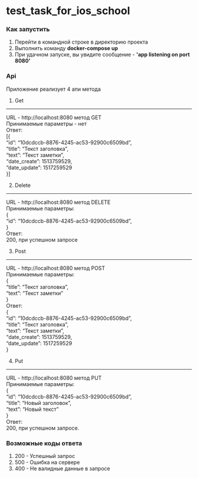# test_task_for_ios_school

### Как запустить 

1) Перейти в командной строке в директорию проекта
2) Выполнить команду **docker-compose up** 
3) При удачном запуске, вы увидите сообщение - **'app listening on port 8080'**

### Api 

Приложение реализует 4 апи метода 

1) Get<br/>
---
URL - http://localhost:8080 метод GET<br/>
Принимаемые параметры - нет<br/>
Ответ:<br/> 
[{<br/>
  “id”: “10dcdccb-8876-4245-ac53-92900c6509bd”,<br/>
  “title”: “Текст заголовка”,<br/>
  “text”: “Текст заметки”,<br/>
  “date_create”: 1513759529,<br/>
  “date_update”: 1517259529<br/>
}]<br/>

2) Delete<br/>
---
URL - http://localhost:8080 метод DELETE<br/>
Принимаемые параметры:<br/>
{<br/>
    “id”: “10dcdccb-8876-4245-ac53-92900c6509bd”,<br/>
}<br/>
Ответ:<br/> 
200, при успешном запросе<br/>

3) Post<br/> 
---
URL - http://localhost:8080 метод POST<br/>
Принимаемые параметры:<br/> 
{<br/>
  “title”: “Текст заголовка”,<br/>
  “text”: “Текст заметки”<br/>
}<br/>
Ответ: <br/>
{<br/>
  “id”: “10dcdccb-8876-4245-ac53-92900c6509bd”,<br/>
  “title”: “Текст заголовка”,<br/>
  “text”: “Текст заметки”,<br/>
  “date_create”: 1513759529,<br/>
  “date_update”: 1517259529<br/>
}<br/>

4) Put<br/>
---
URL - http://localhost:8080 метод PUT<br/>
Принимаемые параметры:<br/> 
{<br/>
  “id”: “10dcdccb-8876-4245-ac53-92900c6509bd”,<br/>
  “title”: “Новый заголовок”,<br/>
  “text”: “Новый текст”<br/>
}<br/>
Ответ: <br/>
200, при успешном запросе.<br/> 

### Возможные коды ответа
1) 200 - Успешный запрос
2) 500 - Ошибка на сервере 
3) 400 - Не валидные данные в запросе 
